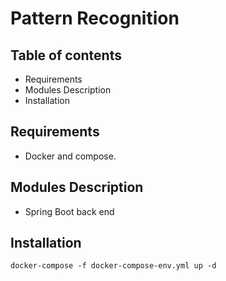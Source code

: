 # Pattern Recognition

## Table of contents

- Requirements
- Modules Description
- Installation

## Requirements

- Docker and compose.

## Modules Description

- Spring Boot back end

## Installation

```
docker-compose -f docker-compose-env.yml up -d
```
